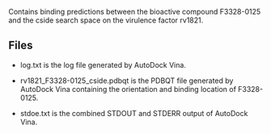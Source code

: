 Contains binding predictions between the bioactive compound F3328-0125 and the cside search space on the virulence factor rv1821.

## Files

- log.txt is the log file generated by AutoDock Vina.

- rv1821_F3328-0125_cside.pdbqt is the PDBQT file generated by AutoDock Vina containing the orientation and binding location of F3328-0125.

- stdoe.txt is the combined STDOUT and STDERR output of AutoDock Vina.

